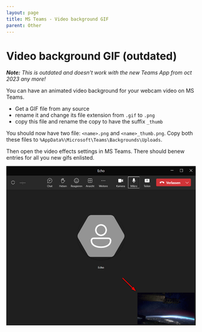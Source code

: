 ```yaml
---
layout: page
title: MS Teams - Video background GIF
parent: Other
---
```


# Video background GIF (outdated)

***Note:*** *This is outdated and doesn't work with the new Teams App from oct 2023 any more!*

You can have an animated video background for your webcam video on MS Teams. 

* Get a GIF file from any source
* rename it and change its file extension from `.gif` to `.png`
* copy this file and rename the copy to have the suffix `_thumb`

You should now have two file: `<name>.png` and `<name>_thumb.png`.
Copy both these files to `%AppData%\Microsoft\Teams\Backgrounds\Uploads`.

Then open the video effects settings in MS Teams. There should benew entries for all you new gifs enlisted.

[![Teams gif background](/assets/images/other/teams/teams_gif.png)](/assets/images/other/teams/teams_gif.png)